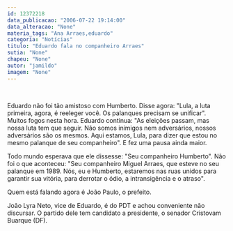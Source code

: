 ```yaml
---
id: 12372218
data_publicacao: "2006-07-22 19:14:00"
data_alteracao: "None"
materia_tags: "Ana Arraes,eduardo"
categoria: "Notícias"
titulo: "Eduardo fala no companheiro Arraes"
sutia: "None"
chapeu: "None"
autor: "jamildo"
imagem: "None"
---
```

<p>&nbsp;</p>
<p>Eduardo n&atilde;o foi t&atilde;o amistoso com Humberto. Disse agora: "Lula, a luta primeira, agora, &eacute; reeleger voc&ecirc;. Os palanques precisam se unificar". Muitos fogos nesta hora. Eduardo continua: "As elei&ccedil;&otilde;es passam, mas nossa luta tem que seguir. N&atilde;o somos inimigos nem advers&aacute;rios, nossos advers&aacute;rios s&atilde;o os mesmos. Aqui estamos, Lula, para dizer que estou no mesmo palanque de seu companheiro". E fez uma pausa ainda maior.</p>
<p>Todo mundo esperava que ele dissesse: "Seu companheiro Humberto". N&atilde;o foi o que aconteceu: "Seu companheiro Miguel Arraes, que esteve no seu palanque em 1989. N&oacute;s, eu e Humberto, estaremos nas ruas unidos para garantir sua vit&oacute;ria, para derrotar o &oacute;dio, a intransig&ecirc;ncia e o atraso".</p>
<p>Quem est&aacute; falando agora &eacute; Jo&atilde;o Paulo, o prefeito.</p>
<p>Jo&atilde;o Lyra Neto, vice de Eduardo, &eacute; do PDT e achou conveniente n&atilde;o discursar. O partido dele tem candidato a presidente, o senador Cristovam Buarque (DF).</p>
